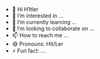- 👋 Hi H1tler
- 👀 I’m interested in ...
- 🌱 I’m currently learning ...
- 💞️ I’m looking to collaborate on ...
- 📫 How to reach me ...
- 😄 Pronouns: Hit/Ler
- ⚡ Fun fact: ...

<!---
23DP2ACuba/23DP2ACuba is a ✨ special ✨ repository because its `README.md` (this file) appears on your GitHub profile.
You can click the Preview link to take a look at your changes.
--->
